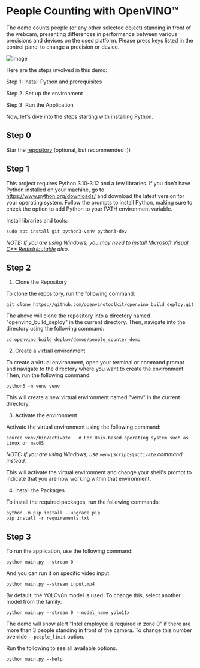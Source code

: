 # People Counting with OpenVINO™

The demo counts people (or any other selected object) standing in front of the webcam, presenting differences in performance between various precisions and devices on the used platform. Please press keys listed in the control panel to change a precision or device.

![image](https://github.com/openvinotoolkit/openvino_build_deploy/assets/4547501/e386c632-34f3-41c7-9713-c5aca8c1842a)

Here are the steps involved in this demo:

Step 1: Install Python and prerequisites

Step 2: Set up the environment

Step 3: Run the Application

Now, let's dive into the steps starting with installing Python.

## Step 0

Star the [repository](https://github.com/openvinotoolkit/openvino_build_deploy) (optional, but recommended :))

## Step 1

This project requires Python 3.10-3.12 and a few libraries. If you don't have Python installed on your machine, go to https://www.python.org/downloads/ and download the latest version for your operating system. Follow the prompts to install Python, making sure to check the option to add Python to your PATH environment variable.

Install libraries and tools:

```shell
sudo apt install git python3-venv python3-dev
```

_NOTE: If you are using Windows, you may need to install [Microsoft Visual C++ Redistributable](https://aka.ms/vs/16/release/vc_redist.x64.exe) also._

## Step 2

1. Clone the Repository

To clone the repository, run the following command:

```shell
git clone https://github.com/openvinotoolkit/openvino_build_deploy.git
```

The above will clone the repository into a directory named "openvino_build_deploy" in the current directory. Then, navigate into the directory using the following command:

```shell
cd openvino_build_deploy/demos/people_counter_demo
```

2. Create a virtual environment

To create a virtual environment, open your terminal or command prompt and navigate to the directory where you want to create the environment. Then, run the following command:

```shell
python3 -m venv venv
```
This will create a new virtual environment named "venv" in the current directory.

3. Activate the environment

Activate the virtual environment using the following command:

```shell
source venv/bin/activate   # For Unix-based operating system such as Linux or macOS
```

_NOTE: If you are using Windows, use `venv\Scripts\activate` command instead._

This will activate the virtual environment and change your shell's prompt to indicate that you are now working within that environment.

4. Install the Packages

To install the required packages, run the following commands:

```shell
python -m pip install --upgrade pip 
pip install -r requirements.txt
```

## Step 3

To run the application, use the following command:

```shell
python main.py --stream 0
```
And you can run it on specific video input

```shell
python main.py --stream input.mp4
```

By default, the YOLOv8n model is used. To change this, select another model from the family:

```shell
python main.py --stream 0 --model_name yolo11x
```

The demo will show alert "Intel employee is required in zone 0" if there are more than 3 people standing in front of the camera. To change this number override `--people_limit` option. 

Run the following to see all available options.

```shell
python main.py --help
```

